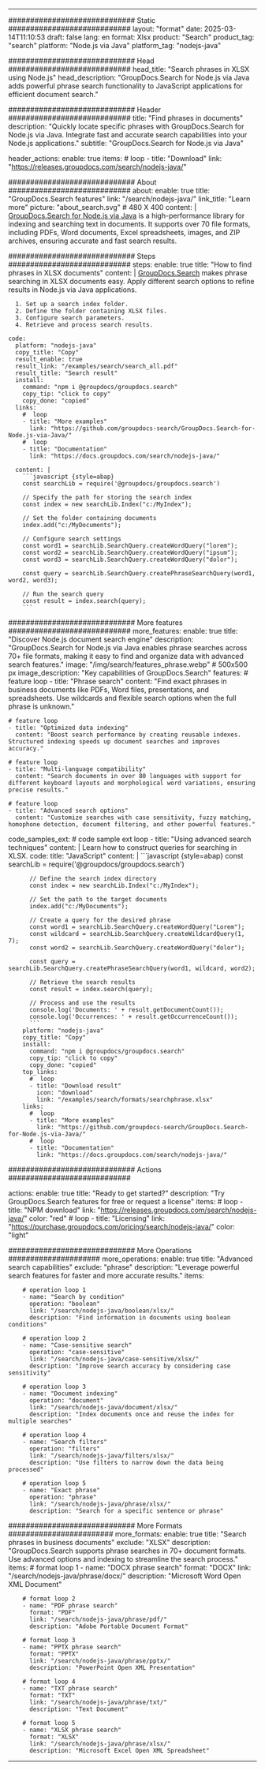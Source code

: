 
---
############################# Static ############################
layout: "format"
date:  2025-03-14T11:10:53
draft: false
lang: en
format: Xlsx
product: "Search"
product_tag: "search"
platform: "Node.js via Java"
platform_tag: "nodejs-java"

############################# Head ############################
head_title: "Search phrases in XLSX using Node.js"
head_description: "GroupDocs.Search for Node.js via Java adds powerful phrase search functionality to JavaScript applications for efficient document search."

############################# Header ############################
title: "Find phrases in documents" 
description: "Quickly locate specific phrases with GroupDocs.Search for Node.js via Java. Integrate fast and accurate search capabilities into your Node.js applications."
subtitle: "GroupDocs.Search for Node.js via Java" 

header_actions:
  enable: true
  items:
    #  loop
    - title: "Download"
      link: "https://releases.groupdocs.com/search/nodejs-java/"
      
############################# About ############################
about:
    enable: true
    title: "GroupDocs.Search features"
    link: "/search/nodejs-java/"
    link_title: "Learn more"
    picture: "about_search.svg" # 480 X 400
    content: |
       [GroupDocs.Search for Node.js via Java](/search/nodejs-java/) is a high-performance library for indexing and searching text in documents. It supports over 70 file formats, including PDFs, Word documents, Excel spreadsheets, images, and ZIP archives, ensuring accurate and fast search results.

############################# Steps ############################
steps:
    enable: true
    title: "How to find phrases in XLSX documents"
    content: |
      [GroupDocs.Search](/search/nodejs-java/) makes phrase searching in XLSX documents easy. Apply different search options to refine results in Node.js via Java applications.
      
      1. Set up a search index folder.
      2. Define the folder containing XLSX files.
      3. Configure search parameters.
      4. Retrieve and process search results.
   
    code:
      platform: "nodejs-java"
      copy_title: "Copy"
      result_enable: true
      result_link: "/examples/search/search_all.pdf"
      result_title: "Search result"
      install:
        command: "npm i @groupdocs/groupdocs.search"
        copy_tip: "click to copy"
        copy_done: "copied"
      links:
        #  loop
        - title: "More examples"
          link: "https://github.com/groupdocs-search/GroupDocs.Search-for-Node.js-via-Java/"
        #  loop
        - title: "Documentation"
          link: "https://docs.groupdocs.com/search/nodejs-java/"
          
      content: |
        ```javascript {style=abap}
        const searchLib = require('@groupdocs/groupdocs.search')

        // Specify the path for storing the search index
        const index = new searchLib.Index("c:/MyIndex");

        // Set the folder containing documents
        index.add("c:/MyDocuments");

        // Configure search settings
        const word1 = searchLib.SearchQuery.createWordQuery("lorem");
        const word2 = searchLib.SearchQuery.createWordQuery("ipsum");
        const word3 = searchLib.SearchQuery.createWordQuery("dolor");

        const query = searchLib.SearchQuery.createPhraseSearchQuery(word1, word2, word3);

        // Run the search query
        const result = index.search(query);
        ```            

############################# More features ############################
more_features:
  enable: true
  title: "Discover Node.js document search engine"
  description: "GroupDocs.Search for Node.js via Java enables phrase searches across 70+ file formats, making it easy to find and organize data with advanced search features."
  image: "/img/search/features_phrase.webp" # 500x500 px
  image_description: "Key capabilities of GroupDocs.Search"
  features:
    # feature loop
    - title: "Phrase search"
      content: "Find exact phrases in business documents like PDFs, Word files, presentations, and spreadsheets. Use wildcards and flexible search options when the full phrase is unknown."

    # feature loop
    - title: "Optimized data indexing"
      content: "Boost search performance by creating reusable indexes. Structured indexing speeds up document searches and improves accuracy."

    # feature loop
    - title: "Multi-language compatibility"
      content: "Search documents in over 80 languages with support for different keyboard layouts and morphological word variations, ensuring precise results."

    # feature loop
    - title: "Advanced search options"
      content: "Customize searches with case sensitivity, fuzzy matching, homophone detection, document filtering, and other powerful features."
      
  code_samples_ext:
    # code sample ext loop
    - title: "Using advanced search techniques"
      content: |
        Learn how to construct queries for searching in XLSX.
      code:
        title: "JavaScript"
        content: |
          ```javascript {style=abap}
          const searchLib = require('@groupdocs/groupdocs.search')
          
          // Define the search index directory
          const index = new searchLib.Index("c:/MyIndex");
              
          // Set the path to the target documents
          index.add("c:/MyDocuments");

          // Create a query for the desired phrase
          const word1 = searchLib.SearchQuery.createWordQuery("Lorem");
          const wildcard = searchLib.SearchQuery.createWildcardQuery(1, 7);
          const word2 = searchLib.SearchQuery.createWordQuery("dolor");

          const query = searchLib.SearchQuery.createPhraseSearchQuery(word1, wildcard, word2);

          // Retrieve the search results
          const result = index.search(query);
          
          // Process and use the results
          console.log('Documents: ' + result.getDocumentCount());
          console.log('Occurrences: ' + result.getOccurrenceCount());
          ```
        platform: "nodejs-java"
        copy_title: "Copy"
        install:
          command: "npm i @groupdocs/groupdocs.search"
          copy_tip: "click to copy"
          copy_done: "copied"
        top_links:
          #  loop
          - title: "Download result"
            icon: "download"
            link: "/examples/search/formats/searchphrase.xlsx"
        links:
          #  loop
          - title: "More examples"
            link: "https://github.com/groupdocs-search/GroupDocs.Search-for-Node.js-via-Java/"
          #  loop
          - title: "Documentation"
            link: "https://docs.groupdocs.com/search/nodejs-java/"
            

            


############################# Actions ############################

actions:
  enable: true
  title: "Ready to get started?"
  description: "Try GroupDocs.Search features for free or request a license"
  items:
    #  loop
    - title: "NPM download"
      link: "https://releases.groupdocs.com/search/nodejs-java/"
      color: "red"
        #  loop
    - title: "Licensing"
      link: "https://purchase.groupdocs.com/pricing/search/nodejs-java/"
      color: "light"


############################# More Operations #####################
more_operations:
    enable: true
    title: "Advanced search capabilities"
    exclude: "phrase"
    description: "Leverage powerful search features for faster and more accurate results."
    items: 
          
        # operation loop 1
        - name: "Search by condition"
          operation: "boolean"
          link: "/search/nodejs-java/boolean/xlsx/"
          description: "Find information in documents using boolean conditions"

        # operation loop 2
        - name: "Case-sensitive search"
          operation: "case-sensitive"
          link: "/search/nodejs-java/case-sensitive/xlsx/"
          description: "Improve search accuracy by considering case sensitivity"

        # operation loop 3
        - name: "Document indexing"
          operation: "document"
          link: "/search/nodejs-java/document/xlsx/"
          description: "Index documents once and reuse the index for multiple searches"

        # operation loop 4
        - name: "Search filters"
          operation: "filters"
          link: "/search/nodejs-java/filters/xlsx/"
          description: "Use filters to narrow down the data being processed"

        # operation loop 5
        - name: "Exact phrase"
          operation: "phrase"
          link: "/search/nodejs-java/phrase/xlsx/"
          description: "Search for a specific sentence or phrase"
          
        
          
############################# More Formats ########################
more_formats:
    enable: true
    title: "Search phrases in business documents"
    exclude: "XLSX"
    description: "GroupDocs.Search supports phrase searches in 70+ document formats. Use advanced options and indexing to streamline the search process."
    items: 
        # format loop 1
        - name: "DOCX phrase search"
          format: "DOCX"
          link: "/search/nodejs-java/phrase/docx/"
          description: "Microsoft Word Open XML Document"
          
        # format loop 2
        - name: "PDF phrase search"
          format: "PDF"
          link: "/search/nodejs-java/phrase/pdf/"
          description: "Adobe Portable Document Format"
          
        # format loop 3
        - name: "PPTX phrase search"
          format: "PPTX"
          link: "/search/nodejs-java/phrase/pptx/"
          description: "PowerPoint Open XML Presentation"

        # format loop 4
        - name: "TXT phrase search"
          format: "TXT"
          link: "/search/nodejs-java/phrase/txt/"
          description: "Text Document"
          
        # format loop 5
        - name: "XLSX phrase search"
          format: "XLSX"
          link: "/search/nodejs-java/phrase/xlsx/"
          description: "Microsoft Excel Open XML Spreadsheet"
  

---